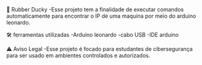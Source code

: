 🔐 Rubber Ducky
-Esse projeto tem a finalidade de executar comandos automaticamente para encontrar o IP de uma maquina por meio do arduino leonardo.

🛠️ ferramentas utilizadas
 -Arduino leonardo 
 -cabo USB
 -IDE arduino

⚠️ Aviso Legal 
-Esse projeto é focado para estudantes de cibersegurança para ser usado em ambientes controlados e autorizados.
